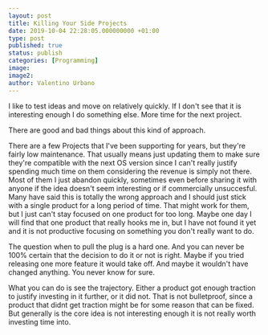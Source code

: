 ```yaml
---
layout: post
title: Killing Your Side Projects
date: 2019-10-04 22:28:05.000000000 +01:00
type: post
published: true
status: publish
categories: [Programming]
image:
image2:
author: Valentino Urbano
---
```


I like to test ideas and move on relatively quickly. If I don't see that it is interesting enough I do something else. More time for the next project.

There are good and bad things about this kind of approach.

There are a few Projects that I've been supporting for years, but they're fairly low maintenance. That usually means  just updating them to make sure they're compatible with the next OS version since I can't really justify spending much time on them considering the revenue is simply not there.  Most of them I just abandon quickly, sometimes even before sharing it with anyone if the idea doesn't seem interesting or if commercially unsuccesful. Many have said this is totally the wrong approach and I should just stick with a single product for a long period of time. That might work for them, but I just can't stay focused on one product for too long. Maybe one day I will find that one product that really hooks me in, but I have not found it yet and it is not productive focusing on something you don't really want to do.

The question when to pull the plug is a hard one. And you can never be 100% certain that the decision to do it or not is right. Maybe if you tried releasing one more feature it would take off. And maybe it wouldn't have changed anything. You never know for sure.

What you can do is see the trajectory. Either a product got enough traction to justify investing in it further, or it did not. That is not bulletproof, since a product that didnt get traction might be for some reason that can be fixed. But generally is the core idea is not interesting enough it is not really worth investing time into.